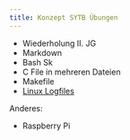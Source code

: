 ```yaml
---
title: Konzept SYTB Übungen
---
```




- Wiederholung II. JG
- Markdown
- Bash Sk
- C File in mehreren Dateien
- Makefile
- [Linux Logfiles](/Doc/Linux/logfiles)



Anderes:

- Raspberry Pi

